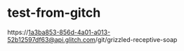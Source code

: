 # test-from-gitch
https://1a3ba853-856d-4a01-a013-52b12597df63@api.glitch.com/git/grizzled-receptive-soap
